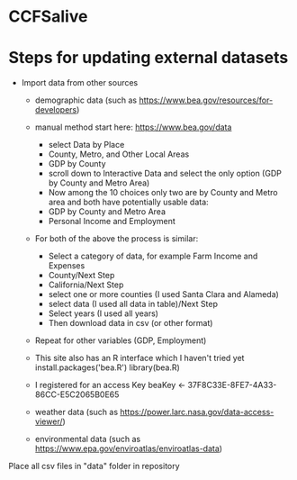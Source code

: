 # CCFSalive
# Steps for updating external datasets


- Import data from other sources
  - demographic data (such as https://www.bea.gov/resources/for-developers)
  - manual method start here: https://www.bea.gov/data
      - select Data by Place
      - County, Metro, and Other Local Areas
      - GDP by County
      - scroll down to Interactive Data and select the only option (GDP by County and Metro Area)
      - Now among the 10 choices only two are by County and Metro area and both have potentially usable data:
      - GDP by County and Metro Area
      - Personal Income and Employment
  
  - For both of the above the process is similar:
      - Select a category of data, for example Farm Income and Expenses
      - County/Next Step
      - California/Next Step
      - select one or more counties (I used Santa Clara and Alameda)
      - select data (I used all data in table)/Next Step
      - Select years (I used all years)
      - Then download data in csv (or other format)
  
  - Repeat for other variables (GDP, Employment)
  
  - This site also has an R interface which I haven't tried yet
  install.packages('bea.R')
    library(bea.R)
  - I registered for an access Key
  beaKey <- 37F8C33E-8FE7-4A33-86CC-E5C2065B0E65
  
  - weather data (such as https://power.larc.nasa.gov/data-access-viewer/)
  - environmental data (such as https://www.epa.gov/enviroatlas/enviroatlas-data)
  
Place all csv files in "data" folder in repository